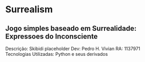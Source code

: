 # Surrealism
## Jogo simples baseado em Surrealidade: Expressoes do Inconsciente
Descrição: Skibidi placeholder
Dev: Pedro H. Vivian
RA: 1137971
Tecnologias Utilizadas: Python e seus derivados